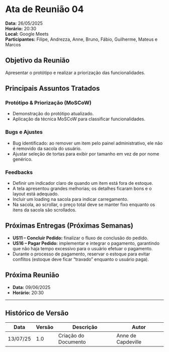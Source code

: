 # Ata de Reunião 04

**Data:** 26/05/2025  
**Horário:** 20:30  
**Local:** Google Meets  
**Participantes:** Filipe, Andrezza, Anne, Bruno, Fábio, Guilherme, Mateus e Marcos

## Objetivo da Reunião

Apresentar o protótipo e realizar a priorização das funcionalidades.

## Principais Assuntos Tratados

### Protótipo & Priorização (MoSCoW)

- Demonstração do protótipo atualizado.
- Aplicação da técnica MoSCoW para classificar funcionalidades.

### Bugs e Ajustes

- Bug identificado: ao remover um item pelo painel administrativo, ele não é removido da sacola do usuário.
- Ajustar seleção de tortas para exibir por tamanho em vez de por nome genérico.

### Feedbacks

- Definir um indicador claro de quando um item está fora de estoque.
- A tela apresentou grandes melhorias; os detalhes ficaram bons e o layout está adequado.
- Incluir um loading na sacola para indicar carregamento.
- Na sacola, ao scrollar, o preço total deve se manter fixo enquanto os itens da sacola são scrollados.

## Próximas Entregas (Próximas Semanas)

- **US11 – Concluir Pedido:** finalizar o fluxo de conclusão do pedido.
- **US16 – Pagar Pedido:** implementar e integrar o pagamento, garantindo que não haja tempo excessivo para o usuário efetuar o pagamento.
- Durante o processo de pagamento, reservar o estoque para evitar conflitos (estoque deve ficar “travado” enquanto o usuário paga).

## Próxima Reunião

- **Data:** 09/06/2025
- **Horário:** 20:30

---

## Histórico de Versão

| Data     | Versão | Descrição            | Autor              |
| -------- | ------ | -------------------- | ------------------ |
| 13/07/25 | 1.0    | Criação do Documento | Anne de Capdeville |

